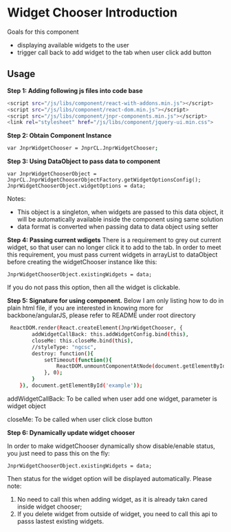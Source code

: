 # Widget Chooser Introduction
Goals for this component

- displaying available widgets to the user
- trigger call back to add widget to the tab when user click add button

## Usage

**Step 1: Adding following js files into code base**
```sh
<script src="/js/libs/component/react-with-addons.min.js"></script>
<script src="/js/libs/component/react-dom.min.js"></script>
<script src="/js/libs/component/jnpr-components.min.js"></script>
<link rel="stylesheet" href="/js/libs/component/jquery-ui.min.css">
```
**Step 2: Obtain Component Instance**
```sh
var JnprWidgetChooser = JnprCL.JnprWidgetChooser;
```

**Step 3: Using DataObject to pass data to component**
```
var JnprWidgetChooserObject = JnprCL.JnprWidgetChooserObjectFactory.getWidgetOptionsConfig();
JnprWidgetChooserObject.widgetOptions = data; 
```
Notes:

- This object is a singleton, when widgets are passed to this data object, it will be automatically available inside the component using same solution
- data format is converted when passing data to data object using setter

**Step 4: Passing current wdigets**
There is a requirement to grey out current widget, so that user can no longer click it to add to the tab. In order to meet this requirement, you must pass current widgets in arrayList to dataObject before creating the widgetChooser instance like this:

```
JnprWidgetChooserObject.existingWidgets = data;
```

If you do not pass this option, then all the widget is clickable.

**Step 5: Signature for using component.**
Below I am only listing how to do in plain html file, if you are interested in knowing more for backbone/angularJS, please refer to README under root directory
```sh
 ReactDOM.render(React.createElement(JnprWidgetChooser, {
  		addWidgetCallBack: this.addWidgetConfig.bind(this),
  		closeMe: this.closeMe.bind(this),
  		//styleType: "ngcsc",
  	    destroy: function(){
	   		setTimeout(function(){
	    		ReactDOM.unmountComponentAtNode(document.getElementById('example'));
	    	}, 0);
	   	}
	}), document.getElementById('example'));
  ```
addWidgetCallBack: To be called when user add one widget, parameter is widget object

closeMe: To be called when user click close button  

**Step 6: Dynamically update widget chooser**

In order to make widgetChooser dynamically show disable/enable status, you just need to pass this on the fly:
```
JnprWidgetChooserObject.existingWidgets = data;
```
Then status for the widget option will be displayed automatically. Please note:

1. No need to call this when adding widget, as it is already takn cared inside widget chooser;
2. If you delete widget from outside of widget, you need to call this api to passs lastest existing widgets.
